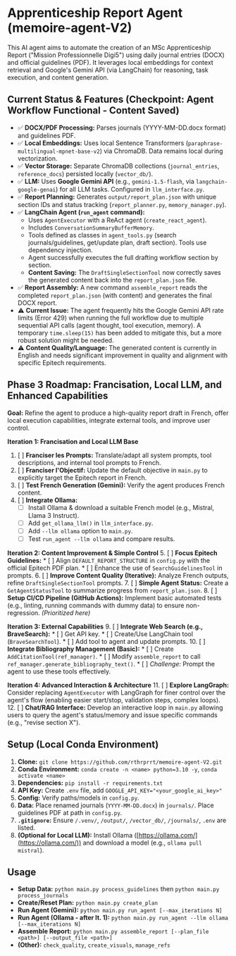 # Apprenticeship Report Agent (memoire-agent-V2)

This AI agent aims to automate the creation of an MSc Apprenticeship Report ("Mission Professionnelle Digi5") using daily journal entries (DOCX) and official guidelines (PDF). It leverages local embeddings for context retrieval and Google's Gemini API (via LangChain) for reasoning, task execution, and content generation.

## Current Status & Features (Checkpoint: Agent Workflow Functional - Content Saved)

*   ✅ **DOCX/PDF Processing:** Parses journals (YYYY-MM-DD.docx format) and guidelines PDF.
*   ✅ **Local Embeddings:** Uses local Sentence Transformers (`paraphrase-multilingual-mpnet-base-v2`) via ChromaDB. Data remains local during vectorization.
*   ✅ **Vector Storage:** Separate ChromaDB collections (`journal_entries`, `reference_docs`) persisted locally (`vector_db/`).
*   ✅ **LLM:** Uses **Google Gemini API** (e.g., `gemini-1.5-flash`, via `langchain-google-genai`) for all LLM tasks. Configured in `llm_interface.py`.
*   ✅ **Report Planning:** Generates `output/report_plan.json` with unique section IDs and status tracking (`report_planner.py`, `memory_manager.py`).
*   ✅ **LangChain Agent (`run_agent` command):**
    *   Uses `AgentExecutor` with a ReAct agent (`create_react_agent`).
    *   Includes `ConversationSummaryBufferMemory`.
    *   Tools defined as classes in `agent_tools.py` (search journals/guidelines, get/update plan, draft section). Tools use dependency injection.
    *   Agent successfully executes the full drafting workflow section by section.
    *   **Content Saving:** The `DraftSingleSectionTool` now correctly saves the generated content back into the `report_plan.json` file.
*   ✅ **Report Assembly:** A new command `assemble_report` reads the completed `report_plan.json` (with content) and generates the final DOCX report.
*   ⚠️ **Current Issue:** The agent frequently hits the Google Gemini API rate limits (Error 429) when running the full workflow due to multiple sequential API calls (agent thought, tool execution, memory). A temporary `time.sleep(15)` has been added to mitigate this, but a more robust solution might be needed.
*   ⚠️ **Content Quality/Language:** The generated content is currently in English and needs significant improvement in quality and alignment with specific Epitech requirements.

## Phase 3 Roadmap: Francisation, Local LLM, and Enhanced Capabilities

**Goal:** Refine the agent to produce a high-quality report draft in French, offer local execution capabilities, integrate external tools, and improve user control.

**Iteration 1: Francisation and Local LLM Base**
1.  [ ] **Franciser les Prompts:** Translate/adapt all system prompts, tool descriptions, and internal tool prompts to French.
2.  [ ] **Franciser l'Objectif:** Update the default objective in `main.py` to explicitly target the Epitech report in French.
3.  [ ] **Test French Generation (Gemini):** Verify the agent produces French content.
4.  [ ] **Integrate Ollama:**
    *   [ ] Install Ollama & download a suitable French model (e.g., Mistral, Llama 3 Instruct).
    *   [ ] Add `get_ollama_llm()` in `llm_interface.py`.
    *   [ ] Add `--llm ollama` option to `main.py`.
    *   [ ] Test `run_agent --llm ollama` and compare results.

**Iteration 2: Content Improvement & Simple Control**
5.  [ ] **Focus Epitech Guidelines:**
    *   [ ] Align `DEFAULT_REPORT_STRUCTURE` in `config.py` with the official Epitech PDF plan.
    *   [ ] Enhance the use of `SearchGuidelinesTool` in prompts.
6.  [ ] **Improve Content Quality (Iterative):** Analyze French outputs, refine `DraftSingleSectionTool` prompts.
7.  [ ] **Simple Agent Status:** Create a `GetAgentStatusTool` to summarize progress from `report_plan.json`.
8.  [ ] **Setup CI/CD Pipeline (GitHub Actions):** Implement basic automated tests (e.g., linting, running commands with dummy data) to ensure non-regression. *(Prioritized here)*

**Iteration 3: External Capabilities**
9.  [ ] **Integrate Web Search (e.g., BraveSearch):**
    *   [ ] Get API key.
    *   [ ] Create/Use LangChain tool (`BraveSearchTool`).
    *   [ ] Add tool to agent and update prompts.
10. [ ] **Integrate Bibliography Management (Basic):**
    *   [ ] Create `AddCitationTool(ref_manager)`.
    *   [ ] Modify `assemble_report` to call `ref_manager.generate_bibliography_text()`.
    *   [ ] *Challenge:* Prompt the agent to use these tools effectively.

**Iteration 4: Advanced Interaction & Architecture**
11. [ ] **Explore LangGraph:** Consider replacing `AgentExecutor` with LangGraph for finer control over the agent's flow (enabling easier start/stop, validation steps, complex loops).
12. [ ] **Chat/RAG Interface:** Develop an interactive loop in `main.py` allowing users to query the agent's status/memory and issue specific commands (e.g., "revise section X").

## Setup (Local Conda Environment)

1.  **Clone:** `git clone https://github.com/rthrprrt/memoire-agent-V2.git`
2.  **Conda Environment:** `conda create -n <name> python=3.10 -y`, `conda activate <name>`
3.  **Dependencies:** `pip install -r requirements.txt`
4.  **API Key:** Create `.env` file, add `GOOGLE_API_KEY="<your_google_ai_key>"`
5.  **Config:** Verify paths/models in `config.py`.
6.  **Data:** Place renamed journals (`YYYY-MM-DD.docx`) in `journals/`. Place guidelines PDF at path in `config.py`.
7.  **`.gitignore`:** Ensure `/.venv/`, `/output/`, `/vector_db/`, `/journals/`, `.env` are listed.
8.  **(Optional for Local LLM):** Install Ollama ([https://ollama.com/](https://ollama.com/)) and download a model (e.g., `ollama pull mistral`).

## Usage

*   **Setup Data:** `python main.py process_guidelines` then `python main.py process_journals`
*   **Create/Reset Plan:** `python main.py create_plan`
*   **Run Agent (Gemini):** `python main.py run_agent [--max_iterations N]`
*   **Run Agent (Ollama - after It. 1):** `python main.py run_agent --llm ollama [--max_iterations N]`
*   **Assemble Report:** `python main.py assemble_report [--plan_file <path>] [--output_file <path>]`
*   **(Other):** `check_quality`, `create_visuals`, `manage_refs`